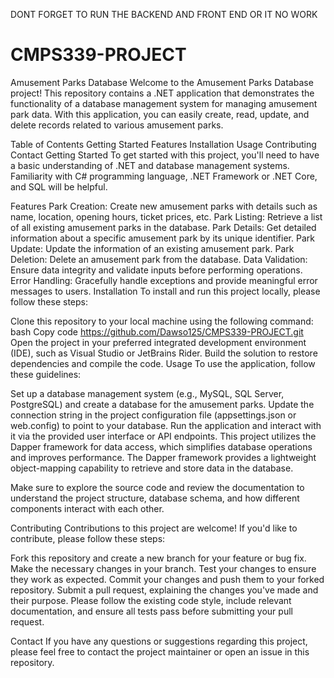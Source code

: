 DONT FORGET TO RUN THE BACKEND AND FRONT END OR IT NO WORK

# CMPS339-PROJECT
Amusement Parks Database
Welcome to the Amusement Parks Database project! This repository contains a .NET application that demonstrates the functionality of a database management system for managing amusement park data. With this application, you can easily create, read, update, and delete records related to various amusement parks.

Table of Contents
Getting Started
Features
Installation
Usage
Contributing
Contact
Getting Started
To get started with this project, you'll need to have a basic understanding of .NET and database management systems. Familiarity with C# programming language, .NET Framework or .NET Core, and SQL will be helpful.

Features
Park Creation: Create new amusement parks with details such as name, location, opening hours, ticket prices, etc.
Park Listing: Retrieve a list of all existing amusement parks in the database.
Park Details: Get detailed information about a specific amusement park by its unique identifier.
Park Update: Update the information of an existing amusement park.
Park Deletion: Delete an amusement park from the database.
Data Validation: Ensure data integrity and validate inputs before performing operations.
Error Handling: Gracefully handle exceptions and provide meaningful error messages to users.
Installation
To install and run this project locally, please follow these steps:

Clone this repository to your local machine using the following command:
bash
Copy code
https://github.com/Dawso125/CMPS339-PROJECT.git
Open the project in your preferred integrated development environment (IDE), such as Visual Studio or JetBrains Rider.
Build the solution to restore dependencies and compile the code.
Usage
To use the application, follow these guidelines:

Set up a database management system (e.g., MySQL, SQL Server, PostgreSQL) and create a database for the amusement parks.
Update the connection string in the project configuration file (appsettings.json or web.config) to point to your database.
Run the application and interact with it via the provided user interface or API endpoints.
This project utilizes the Dapper framework for data access, which simplifies database operations and improves performance. The Dapper framework provides a lightweight object-mapping capability to retrieve and store data in the database.

Make sure to explore the source code and review the documentation to understand the project structure, database schema, and how different components interact with each other.

Contributing
Contributions to this project are welcome! If you'd like to contribute, please follow these steps:

Fork this repository and create a new branch for your feature or bug fix.
Make the necessary changes in your branch.
Test your changes to ensure they work as expected.
Commit your changes and push them to your forked repository.
Submit a pull request, explaining the changes you've made and their purpose.
Please follow the existing code style, include relevant documentation, and ensure all tests pass before submitting your pull request.

Contact
If you have any questions or suggestions regarding this project, please feel free to contact the project maintainer or open an issue in this repository.

